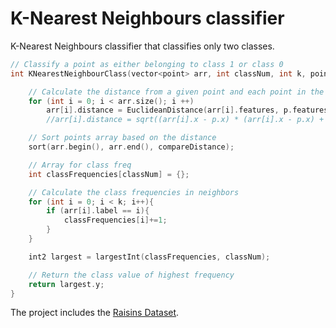 # K-Nearest Neighbours classifier

K-Nearest Neighbours classifier that classifies only two classes.

```c++
// Classify a point as either belonging to class 1 or class 0
int KNearestNeighbourClass(vector<point> arr, int classNum, int k, point p){

    // Calculate the distance from a given point and each point in the dataset
    for (int i = 0; i < arr.size(); i ++)
        arr[i].distance = EuclideanDistance(arr[i].features, p.features);
        //arr[i].distance = sqrt((arr[i].x - p.x) * (arr[i].x - p.x) + (arr[i].y - p.y) * (arr[i].y - p.y));

    // Sort points array based on the distance
    sort(arr.begin(), arr.end(), compareDistance);

    // Array for class freq
    int classFrequencies[classNum] = {};

    // Calculate the class frequencies in neighbors
    for (int i = 0; i < k; i++){
        if (arr[i].label == i){
            classFrequencies[i]+=1;
        }
    }

    int2 largest = largestInt(classFrequencies, classNum);

    // Return the class value of highest frequency
    return largest.y;
}
```
The project includes the [Raisins Dataset](https://archive.ics.uci.edu/ml/datasets/Raisin+Dataset#).
